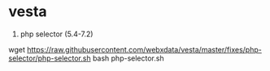 # vesta
1. php selector (5.4-7.2)


wget https://raw.githubusercontent.com/webxdata/vesta/master/fixes/php-selector/php-selector.sh
bash php-selector.sh

